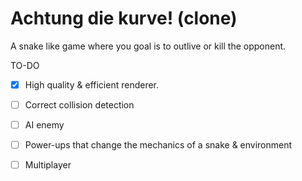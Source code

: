 # Achtung die kurve! (clone)
A snake like game where you goal is to outlive or kill the opponent.

TO-DO
* [x] High quality & efficient renderer.
* [ ] Correct collision detection
* [ ] AI enemy
* [ ] Power-ups that change the mechanics of a snake & environment
* [ ] Multiplayer

